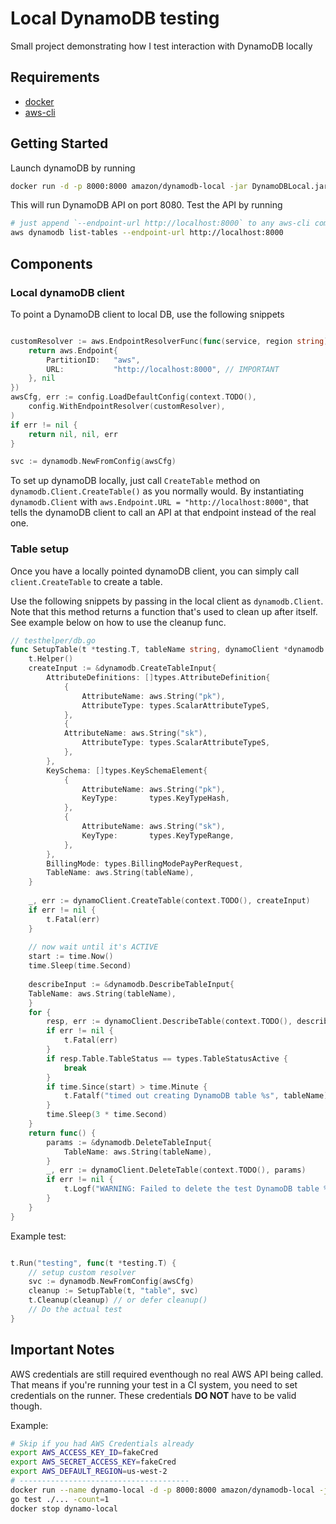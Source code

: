 # Local DynamoDB testing
Small project demonstrating how I test interaction with DynamoDB locally


## Requirements
- [docker](https://docs.docker.com/get-docker/)
- [aws-cli](https://aws.amazon.com/cli/)

## Getting Started

Launch dynamoDB by running
```bash
docker run -d -p 8000:8000 amazon/dynamodb-local -jar DynamoDBLocal.jar -sharedDb
```

This will run DynamoDB API on port 8080. Test the API by running
```bash
# just append `--endpoint-url http://localhost:8000` to any aws-cli command to test
aws dynamodb list-tables --endpoint-url http://localhost:8000
```

## Components



### Local dynamoDB client
To point a DynamoDB client to local DB, use the following snippets
```go

customResolver := aws.EndpointResolverFunc(func(service, region string) (aws.Endpoint, error) {
    return aws.Endpoint{
        PartitionID:   "aws",
        URL:           "http://localhost:8000", // IMPORTANT
    }, nil
})
awsCfg, err := config.LoadDefaultConfig(context.TODO(),
    config.WithEndpointResolver(customResolver),
)
if err != nil {
    return nil, nil, err
}

svc := dynamodb.NewFromConfig(awsCfg)
```

To set up dynamoDB locally, just call `CreateTable` method on `dynamodb.Client.CreateTable()` as you normally would. 
By instantiating `dynamodb.Client` with `aws.Endpoint.URL = "http://localhost:8000"`, that tells the dynamoDB client 
to call an API at that endpoint instead of the real one.


### Table setup
Once you have a locally pointed dynamoDB client, you can simply call `client.CreateTable`
to create a table.

Use the following snippets by passing in the local client as `dynamodb.Client`. Note that this 
method returns a function that's used to clean up after itself. See example below on how to use the cleanup func.
```go
// testhelper/db.go
func SetupTable(t *testing.T, tableName string, dynamoClient *dynamodb.Client) func(){
    t.Helper()
    createInput := &dynamodb.CreateTableInput{
        AttributeDefinitions: []types.AttributeDefinition{
            {
                AttributeName: aws.String("pk"),
                AttributeType: types.ScalarAttributeTypeS,
            },
            {
            AttributeName: aws.String("sk"),
                AttributeType: types.ScalarAttributeTypeS,
            },
        },
        KeySchema: []types.KeySchemaElement{
            {
                AttributeName: aws.String("pk"),
                KeyType:       types.KeyTypeHash,
            },
            {
                AttributeName: aws.String("sk"),
                KeyType:       types.KeyTypeRange,
            },
        },
        BillingMode: types.BillingModePayPerRequest,
        TableName: aws.String(tableName),
    }
    
    _, err := dynamoClient.CreateTable(context.TODO(), createInput)
    if err != nil {
        t.Fatal(err)
    }
    
    // now wait until it's ACTIVE
    start := time.Now()
    time.Sleep(time.Second)
    
    describeInput := &dynamodb.DescribeTableInput{
    TableName: aws.String(tableName),
    }
    for {
        resp, err := dynamoClient.DescribeTable(context.TODO(), describeInput)
        if err != nil {
            t.Fatal(err)
        }
        if resp.Table.TableStatus == types.TableStatusActive {
            break
        }
        if time.Since(start) > time.Minute {
            t.Fatalf("timed out creating DynamoDB table %s", tableName)
        }
        time.Sleep(3 * time.Second)
    }
    return func() {
        params := &dynamodb.DeleteTableInput{
            TableName: aws.String(tableName),
        }
        _, err := dynamoClient.DeleteTable(context.TODO(), params)
        if err != nil {
            t.Logf("WARNING: Failed to delete the test DynamoDB table %q. It has been left in your AWS account and may incur charges. (error was %s)", tableName, err)
        }
    }
}

```

Example test:
```go

t.Run("testing", func(t *testing.T) {
    // setup custom resolver
    svc := dynamodb.NewFromConfig(awsCfg)
    cleanup := SetupTable(t, "table", svc)
    t.Cleanup(cleanup) // or defer cleanup()
    // Do the actual test
}
```

## Important Notes

AWS credentials are still required eventhough no real AWS API being called.
That means if you're running your test in a CI system, you need to set credentials on the runner.
These credentials **DO NOT** have to be valid though.

Example:
```bash
# Skip if you had AWS Credentials already
export AWS_ACCESS_KEY_ID=fakeCred
export AWS_SECRET_ACCESS_KEY=fakeCred
export AWS_DEFAULT_REGION=us-west-2
# --------------------------------------
docker run --name dynamo-local -d -p 8000:8000 amazon/dynamodb-local -jar DynamoDBLocal.jar -sharedDb 
go test ./... -count=1 
docker stop dynamo-local 
```

